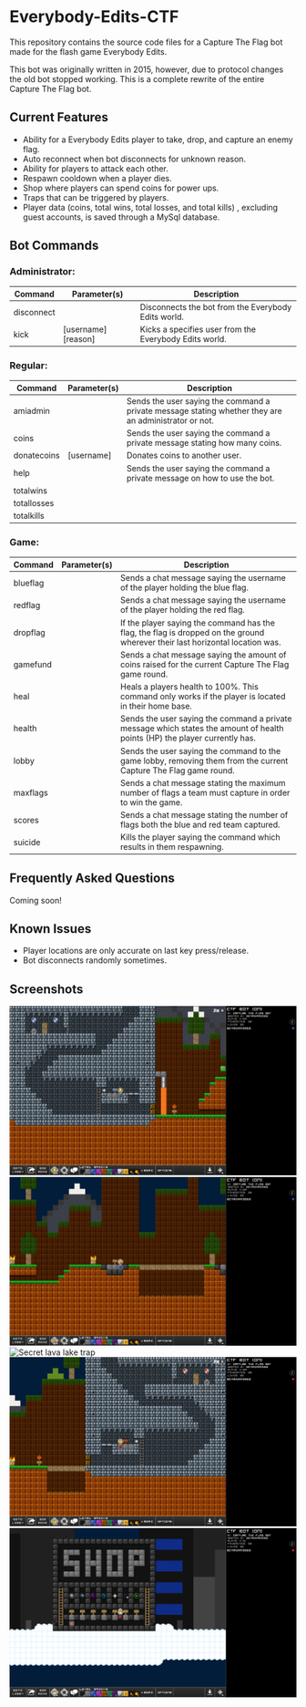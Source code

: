# Everybody-Edits-CTF
This repository contains the source code files for a Capture The Flag bot made for the flash game Everybody Edits.

This bot was originally written in 2015, however, due to protocol changes the old bot stopped working. This is a complete rewrite of the entire Capture The Flag bot.

## Current Features
* Ability for a Everybody Edits player to take, drop, and capture an enemy flag.
* Auto reconnect when bot disconnects for unknown reason.
* Ability for players to attack each other.
* Respawn cooldown when a player dies.
* Shop where players can spend coins for power ups.
* Traps that can be triggered by players.
* Player data (coins, total wins, total losses, and total kills) , excluding guest accounts, is saved through a MySql database.

## Bot Commands

### Administrator:
| Command       | Parameter(s)        | Description                                            |
| ------------- | ------------------- | ------------------------------------------------------ |
| disconnect    |                     | Disconnects the bot from the Everybody Edits world.    |
| kick          | [username] [reason] | Kicks a specifies user from the Everybody Edits world. |

### Regular:
| Command       | Parameter(s)        | Description   |
| ------------- | ------------------- | ------------- |
| amiadmin      |                     | Sends the user saying the command a private message stating whether they are an administrator or not.  |
| coins         |                     | Sends the user saying the command a private message stating how many coins.                            |
| donatecoins   | [username]          | Donates coins to another user.                                                                         |
| help          |                     | Sends the user saying the command a private message on how to use the bot.                             |
| totalwins     |                     |                                                                                                        |
| totallosses   |                     |                                                                                                        |
| totalkills    |                     |                                                                                                        |

### Game:
| Command       | Parameter(s)        | Description   |
| ------------- | ------------------- | ----------------------------------------------------------------------------------------------------------------------------- |
| blueflag      |                     | Sends a chat message saying the username of the player holding the blue flag.                                                 |
| redflag       |                     | Sends a chat message saying the username of the player holding the red flag.                                                  |
| dropflag      |                     | If the player saying the command has the flag, the flag is dropped on the ground wherever their last horizontal location was. |
| gamefund      |                     | Sends a chat message saying the amount of coins raised for the current Capture The Flag game round.                           |
| heal          |                     | Heals a players health to 100%. This command only works if the player is located in their home base.                          |
| health        |                     | Sends the user saying the command a private message which states the amount of health points (HP) the player currently has.   |
| lobby         |                     | Sends the user saying the command to the game lobby, removing them from the current Capture The Flag game round.              |
| maxflags      |                     | Sends a chat message stating the maximum number of flags a team must capture in order to win the game.                        |
| scores        |                     | Sends a chat message stating the number of flags both the blue and red team captured.                                         |
| suicide       |                     | Kills the player saying the command which results in them respawning.                                                         |

## Frequently Asked Questions
Coming soon!

## Known Issues
* Player locations are only accurate on last key press/release.
* Bot disconnects randomly sometimes.

## Screenshots
![Blue team trap](Images/BlueTeamTrap.png "Player triggering the blue teams base trap")
![Bridge trap](Images/BridgeTrap.png "Player triggering the bridge trap")
![Secret lava lake trap](Images/LavaLakeTrap.png "Player triggering the \"secret trap\" at the lava lake")
![Red team trap](Images/RedTeamTrap.png "Player triggering the red teams base trap")
![Shop](Images/Shop.png "Player inside the shop where they can purchase items with coins")
